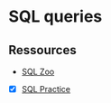 # SQL queries



## Ressources

- [SQL Zoo](https://sqlzoo.net/wiki/SQL_Tutorial)
- [X] [SQL Practice](https://www.sql-practice.com/)


